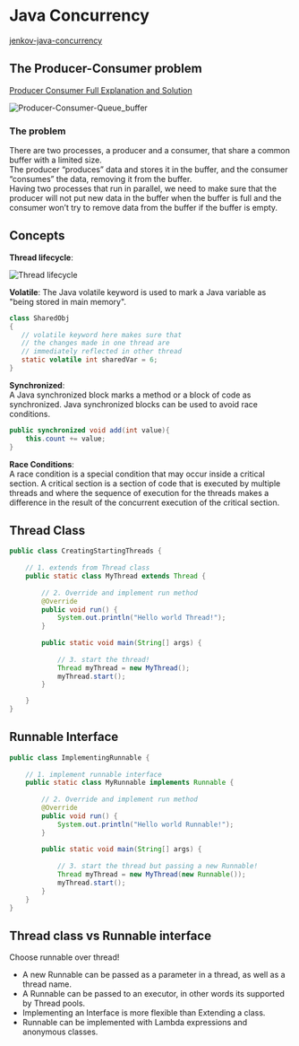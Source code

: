 # Java Concurrency

[jenkov-java-concurrency](http://tutorials.jenkov.com/java-concurrency/index.html)

## The Producer-Consumer problem

[Producer Consumer Full Explanation and Solution](https://dzone.com/articles/the-evolution-of-producer-consumer-problem-in-java)

![Producer-Consumer-Queue_buffer](https://interviewsansar.com/wp-content/uploads/2014/09/blocking-queue-1024x256.png)

### The problem

There are two processes, a producer and a consumer, that share a common buffer with a limited size.  
The producer “produces” data and stores it in the buffer, and the consumer “consumes” the data, removing it from the buffer.  
Having two processes that run in parallel, we need to make sure that the producer will not put new data in the buffer when the buffer is full and the consumer won’t try to remove data from the buffer if the buffer is empty.

## Concepts

**Thread lifecycle**:  

![Thread lifecycle](https://media.geeksforgeeks.org/wp-content/uploads/threadLifeCycle.jpg)

**Volatile**:
The Java volatile keyword is used to mark a Java variable as "being stored in main memory".

~~~java
class SharedObj
{
   // volatile keyword here makes sure that
   // the changes made in one thread are 
   // immediately reflected in other thread
   static volatile int sharedVar = 6;
}
~~~

**Synchronized**:  
A Java synchronized block marks a method or a block of code as synchronized. Java synchronized blocks can be used to avoid race conditions.

~~~java
public synchronized void add(int value){
    this.count += value;
}
~~~

**Race Conditions**:  
A race condition is a special condition that may occur inside a critical section. 
A critical section is a section of code that is executed by multiple threads and 
where the sequence of execution for the threads makes a difference in the result 
of the concurrent execution of the critical section.

## Thread Class

```java
public class CreatingStartingThreads {
    
    // 1. extends from Thread class
    public static class MyThread extends Thread {
        
        // 2. Override and implement run method
        @Override
        public void run() {
            System.out.println("Hello world Thread!");
        }
    
        public static void main(String[] args) {
    
            // 3. start the thread!
            Thread myThread = new MyThread();
            myThread.start();
        }

    }
}
```

## Runnable Interface

```java
public class ImplementingRunnable {
    
    // 1. implement runnable interface
    public static class MyRunnable implements Runnable {
        
        // 2. Override and implement run method
        @Override
        public void run() {
            System.out.println("Hello world Runnable!");
        }
    
        public static void main(String[] args) {
    
            // 3. start the thread but passing a new Runnable!
            Thread myThread = new MyThread(new Runnable());
            myThread.start();
        }
    }
}

```

## Thread class vs Runnable interface

Choose runnable over thread!

* A new Runnable can be passed as a parameter in a thread, as well as a thread name.
* A Runnable can be passed to an executor, in other words its supported by Thread pools.
* Implementing an Interface is more flexible than Extending a class.
* Runnable can be implemented with Lambda expressions and anonymous classes.